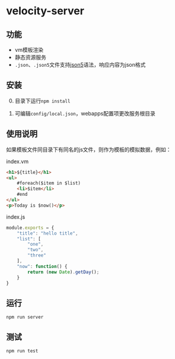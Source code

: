 # velocity-server

## 功能

 - vm模板渲染
 - 静态资源服务
 - `.json`、`.json5`文件支持[json5](https://github.com/json5/json5)语法，响应内容为json格式

## 安装

0. 目录下运行`npm install`

0. 可编辑`config/local.json`，webapps配置项更改服务根目录


## 使用说明

如果模板文件同目录下有同名的js文件，则作为模板的模拟数据，例如：

index.vm

```html
<h1>${title}</h1>
<ul>
    #foreach($item in $list)
    <li>$item</li>
    #end
</ul>
<p>Today is $now()</p>
```

index.js

```js
module.exports = {
    "title": "hello title",
    "list": [
        "one",
        "two",
        "three"
    ],
    "now": function() {
        return (new Date).getDay();
    }
}
```

## 运行

    npm run server    

## 测试

    npm run test
